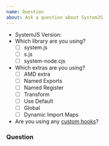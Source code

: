```yaml
---
name: Question
about: Ask a question about SystemJS
---
```


<!-- You can check the radios and checkboxes either before or after you create the issue -->
- SystemJS Version: 
- Which library are you using?
  - [ ] system.js
  - [ ] s.js
  - [ ] system-node.cjs
- Which extras are you using?
  - [ ] AMD extra
  - [ ] Named Exports
  - [ ] Named Register
  - [ ] Transform
  - [ ] Use Default
  - [ ] Global
  - [ ] Dynamic Import Maps
- Are you using any [custom hooks](/docs/hooks.md)?

### Question
